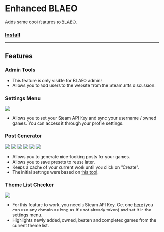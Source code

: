# Enhanced BLAEO

Adds some cool features to [BLAEO](https://backlog-deepness.rhcloud.com/).

### [Install](https://raw.githubusercontent.com/gsrafael01/monkey-scripts/3.0.2/scripts/enhanced-blaeo/enhanced-blaeo.user.js)

---

## Features

### Admin Tools

* This feature is only visible for BLAEO admins.
* Allows you to add users to the website from the SteamGifts discussion.

### Settings Menu

![](http://i.imgur.com/YM82G29.png)

* Allows you to set your Steam API Key and sync your username / owned games. You can access it through your profile settings.

### Post Generator

![](https://i.imgur.com/wSKUmCR.png)
![](https://i.imgur.com/bhSk0HD.png)
![](https://i.imgur.com/BVjIQcT.png)
![](https://i.imgur.com/5gtfAhz.png)
![](https://i.imgur.com/jie7JOh.png)
![](https://i.imgur.com/u6zX86M.png)

* Allows you to generate nice-looking posts for your games.
* Allows you to save presets to reuse later.
* Keeps a cache of your current work until you click on "Create".
* The initial settings were based on [this tool](https://kubikill.github.io/blaeogenerators/).

### Theme List Checker

![](http://i.imgur.com/Hhrm64W.png)

* For this feature to work, you need a Steam API Key. Get one [here](https://steamcommunity.com/dev/apikey) (you can use any domain as long as it's not already taken) and set it in the settings menu.
* Highlights newly added, owned, beaten and completed games from the current theme list.